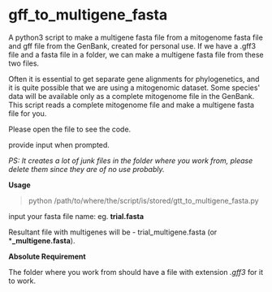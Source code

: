 # gff_to_multigene_fasta
A python3 script to make a multigene fasta file from a mitogenome fasta file and gff file from the GenBank, created for personal use.
If we have a .gff3 file and a fasta file in a folder, we can make a multigene fasta file from these two files.

Often it is essential to get separate gene alignments for phylogenetics, and it is quite possible that we are using a mitogenomic dataset. Some species' data will be available only as a complete mitogenome file in the GenBank. This script reads a complete mitogenome file and make a multigene fasta file for you.

Please open the file to see the code.

provide input when prompted.

_PS: It creates a lot of junk files in the folder where you work from, please delete them since they are of no use probably._

**Usage**

>python /path/to/where/the/script/is/stored/gtt_to_multigene_fasta.py

input your fasta file name: eg. **trial.fasta**

Resultant file with multigenes will be - trial_multigene.fasta (or ***_multigene.fasta**).

**Absolute Requirement**

The folder where you work from should have a file with extension _.gff3_ for it to work.

